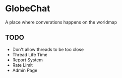 # GlobeChat

A place where converations happens on the worldmap

## TODO

- Don't allow threads to be too close
- Thread Life Time
- Report System
- Rate Limit
- Admin Page
